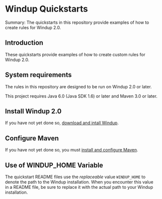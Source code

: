 Windup Quickstarts
=================

Summary: The quickstarts in this repository provide examples of how to create rules for Windup 2.0.

Introduction
------------

These quickstarts provide examples of how to create custom rules for Windup 2.0.


System requirements
-------------------

The rules in this repository are designed to be run on Windup 2.0 or later.

This project requires Java 6.0 (Java SDK 1.6) or later and Maven 3.0 or later.

 
Install Windup 2.0
-------------------

If you have not yet done so, [download and intall Windup](https://github.com/windup/windup/wiki/Install-Windup).

Configure Maven
---------------

If you have not yet done so, you must [install and configure Maven](https://github.com/windup/windup/wiki/Install-and-Configure-Maven).


Use of WINDUP_HOME Variable
---------------------------------

The quickstart README files use the *replaceable* value `WINDUP_HOME` to denote the path to the Windup installation. When you encounter this value in a README file, be sure to replace it with the actual path to your Windup installation. 


